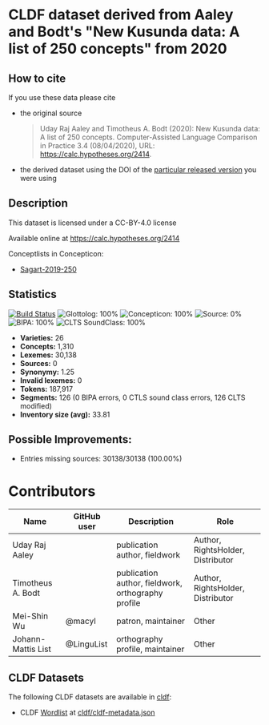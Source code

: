 # CLDF dataset derived from Aaley and Bodt's "New Kusunda data: A list of 250 concepts" from 2020

## How to cite

If you use these data please cite
- the original source
  > Uday Raj Aaley and Timotheus A. Bodt (2020): New Kusunda data: A list of 250 concepts. Computer-Assisted Language Comparison in Practice 3.4 (08/04/2020), URL: https://calc.hypotheses.org/2414.
- the derived dataset using the DOI of the [particular released version](../../releases/) you were using

## Description


This dataset is licensed under a CC-BY-4.0 license

Available online at https://calc.hypotheses.org/2414


Conceptlists in Concepticon:
- [Sagart-2019-250](https://concepticon.clld.org/contributions/Sagart-2019-250)
## Statistics


[![Build Status](https://travis-ci.org/intercontinental-dictionary-series/keypano.svg?branch=master)](https://travis-ci.org/intercontinental-dictionary-series/keypano)
![Glottolog: 100%](https://img.shields.io/badge/Glottolog-100%25-brightgreen.svg "Glottolog: 100%")
![Concepticon: 100%](https://img.shields.io/badge/Concepticon-100%25-brightgreen.svg "Concepticon: 100%")
![Source: 0%](https://img.shields.io/badge/Source-0%25-red.svg "Source: 0%")
![BIPA: 100%](https://img.shields.io/badge/BIPA-100%25-brightgreen.svg "BIPA: 100%")
![CLTS SoundClass: 100%](https://img.shields.io/badge/CLTS%20SoundClass-100%25-brightgreen.svg "CLTS SoundClass: 100%")

- **Varieties:** 26
- **Concepts:** 1,310
- **Lexemes:** 30,138
- **Sources:** 0
- **Synonymy:** 1.25
- **Invalid lexemes:** 0
- **Tokens:** 187,917
- **Segments:** 126 (0 BIPA errors, 0 CTLS sound class errors, 126 CLTS modified)
- **Inventory size (avg):** 33.81

## Possible Improvements:



- Entries missing sources: 30138/30138 (100.00%)

# Contributors

Name | GitHub user | Description | Role |
--- | --- | --- | --- |
Uday Raj Aaley| |publication author, fieldwork | Author, RightsHolder, Distributor
Timotheus A. Bodt| | publication author, fieldwork, orthography profile | Author, RightsHolder, Distributor
Mei-Shin Wu | @macyl | patron, maintainer | Other
Johann-Mattis List | @LinguList| orthography profile, maintainer | Other




## CLDF Datasets

The following CLDF datasets are available in [cldf](cldf):

- CLDF [Wordlist](https://github.com/cldf/cldf/tree/master/modules/Wordlist) at [cldf/cldf-metadata.json](cldf/cldf-metadata.json)